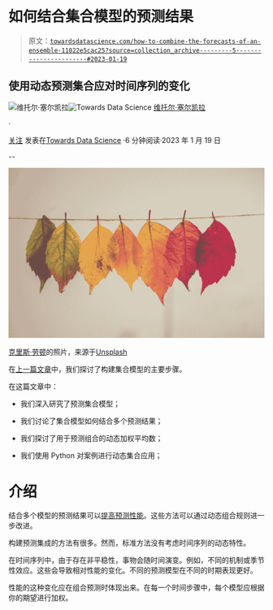 # 如何结合集合模型的预测结果

> 原文：[`towardsdatascience.com/how-to-combine-the-forecasts-of-an-ensemble-11022e5cac25?source=collection_archive---------5-----------------------#2023-01-19`](https://towardsdatascience.com/how-to-combine-the-forecasts-of-an-ensemble-11022e5cac25?source=collection_archive---------5-----------------------#2023-01-19)

## 使用动态预测集合应对时间序列的变化

[](https://vcerq.medium.com/?source=post_page-----11022e5cac25--------------------------------)![维托尔·塞尔凯拉](https://vcerq.medium.com/?source=post_page-----11022e5cac25--------------------------------)[](https://towardsdatascience.com/?source=post_page-----11022e5cac25--------------------------------)![Towards Data Science](https://towardsdatascience.com/?source=post_page-----11022e5cac25--------------------------------) [维托尔·塞尔凯拉](https://vcerq.medium.com/?source=post_page-----11022e5cac25--------------------------------)

·

[关注](https://medium.com/m/signin?actionUrl=https%3A%2F%2Fmedium.com%2F_%2Fsubscribe%2Fuser%2Fefb5f27c836d&operation=register&redirect=https%3A%2F%2Ftowardsdatascience.com%2Fhow-to-combine-the-forecasts-of-an-ensemble-11022e5cac25&user=Vitor+Cerqueira&userId=efb5f27c836d&source=post_page-efb5f27c836d----11022e5cac25---------------------post_header-----------) 发表在[Towards Data Science](https://towardsdatascience.com/?source=post_page-----11022e5cac25--------------------------------) ·6 分钟阅读·2023 年 1 月 19 日[](https://medium.com/m/signin?actionUrl=https%3A%2F%2Fmedium.com%2F_%2Fvote%2Ftowards-data-science%2F11022e5cac25&operation=register&redirect=https%3A%2F%2Ftowardsdatascience.com%2Fhow-to-combine-the-forecasts-of-an-ensemble-11022e5cac25&user=Vitor+Cerqueira&userId=efb5f27c836d&source=-----11022e5cac25---------------------clap_footer-----------)

--

[](https://medium.com/m/signin?actionUrl=https%3A%2F%2Fmedium.com%2F_%2Fbookmark%2Fp%2F11022e5cac25&operation=register&redirect=https%3A%2F%2Ftowardsdatascience.com%2Fhow-to-combine-the-forecasts-of-an-ensemble-11022e5cac25&source=-----11022e5cac25---------------------bookmark_footer-----------)![](img/67181e5ede0e2d3fce12e999390d23fe.png)

[克里斯·劳顿](https://unsplash.com/@chrislawton?utm_source=medium&utm_medium=referral)的照片，来源于[Unsplash](https://unsplash.com/?utm_source=medium&utm_medium=referral)

在[上一篇文章](https://medium.com/towards-data-science/introduction-to-forecasting-ensembles-f63877a2498)中，我们探讨了构建集合模型的主要步骤。

在这篇文章中：

+   我们深入研究了预测集合模型；

+   我们讨论了集合模型如何结合多个预测结果；

+   我们探讨了用于预测组合的动态加权平均数；

+   我们使用 Python 对案例进行动态集合应用；

# 介绍

结合多个模型的预测结果可以[提高预测性能](https://medium.com/towards-data-science/introduction-to-forecasting-ensembles-f63877a2498)。这些方法可以通过动态组合规则进一步改进。

构建预测集成的方法有很多。然而，标准方法没有考虑时间序列的动态特性。

在时间序列中，由于存在非平稳性，事物会随时间演变。例如，不同的机制或季节性效应。这些会导致相对性能的变化。不同的预测模型在不同的时期表现更好。

性能的这种变化应在组合预测时体现出来。在每一个时间步骤中，每个模型应根据你的期望进行加权。

